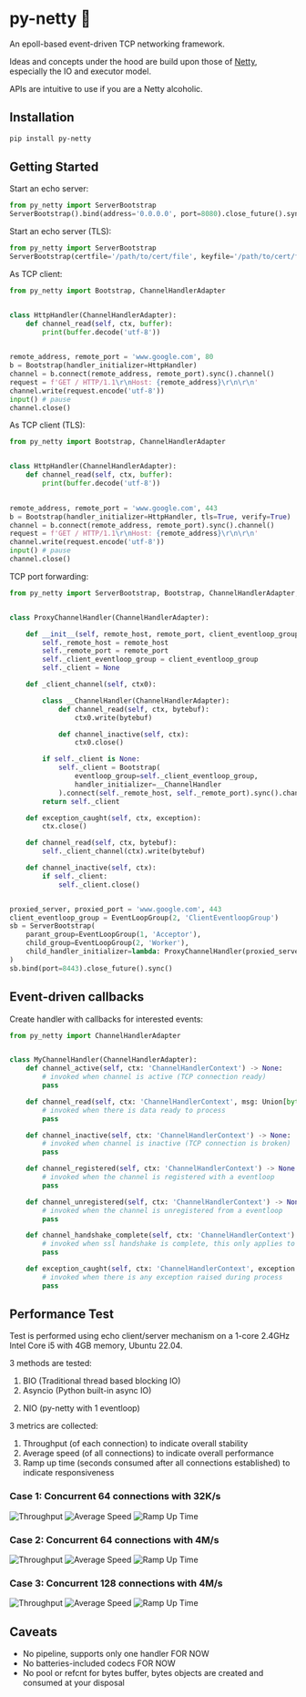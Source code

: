 # py-netty :rocket:

An epoll-based event-driven TCP networking framework.

Ideas and concepts under the hood are build upon those of [Netty](https://netty.io/), especially the IO and executor model.

APIs are intuitive to use if you are a Netty alcoholic.




## Installation

```bash
pip install py-netty
```

## Getting Started

Start an echo server:

```python
from py_netty import ServerBootstrap
ServerBootstrap().bind(address='0.0.0.0', port=8080).close_future().sync()
```

Start an echo server (TLS):

```python
from py_netty import ServerBootstrap
ServerBootstrap(certfile='/path/to/cert/file', keyfile='/path/to/cert/file').bind(address='0.0.0.0', port=9443).close_future().sync()
```

As TCP client:

```python
from py_netty import Bootstrap, ChannelHandlerAdapter


class HttpHandler(ChannelHandlerAdapter):
    def channel_read(self, ctx, buffer):
        print(buffer.decode('utf-8'))
        

remote_address, remote_port = 'www.google.com', 80
b = Bootstrap(handler_initializer=HttpHandler)
channel = b.connect(remote_address, remote_port).sync().channel()
request = f'GET / HTTP/1.1\r\nHost: {remote_address}\r\n\r\n'
channel.write(request.encode('utf-8'))
input() # pause
channel.close()
```


As TCP client (TLS):

```python
from py_netty import Bootstrap, ChannelHandlerAdapter


class HttpHandler(ChannelHandlerAdapter):
    def channel_read(self, ctx, buffer):
        print(buffer.decode('utf-8'))
        

remote_address, remote_port = 'www.google.com', 443
b = Bootstrap(handler_initializer=HttpHandler, tls=True, verify=True)
channel = b.connect(remote_address, remote_port).sync().channel()
request = f'GET / HTTP/1.1\r\nHost: {remote_address}\r\n\r\n'
channel.write(request.encode('utf-8'))
input() # pause
channel.close()
```

TCP port forwarding:

```python
from py_netty import ServerBootstrap, Bootstrap, ChannelHandlerAdapter, EventLoopGroup


class ProxyChannelHandler(ChannelHandlerAdapter):

    def __init__(self, remote_host, remote_port, client_eventloop_group):
        self._remote_host = remote_host
        self._remote_port = remote_port
        self._client_eventloop_group = client_eventloop_group
        self._client = None

    def _client_channel(self, ctx0):

        class __ChannelHandler(ChannelHandlerAdapter):
            def channel_read(self, ctx, bytebuf):
                ctx0.write(bytebuf)

            def channel_inactive(self, ctx):
                ctx0.close()

        if self._client is None:
            self._client = Bootstrap(
                eventloop_group=self._client_eventloop_group,
                handler_initializer=__ChannelHandler
            ).connect(self._remote_host, self._remote_port).sync().channel()
        return self._client

    def exception_caught(self, ctx, exception):
        ctx.close()

    def channel_read(self, ctx, bytebuf):
        self._client_channel(ctx).write(bytebuf)

    def channel_inactive(self, ctx):
        if self._client:
            self._client.close()


proxied_server, proxied_port = 'www.google.com', 443
client_eventloop_group = EventLoopGroup(2, 'ClientEventloopGroup')
sb = ServerBootstrap(
    parant_group=EventLoopGroup(1, 'Acceptor'),
    child_group=EventLoopGroup(2, 'Worker'),
    child_handler_initializer=lambda: ProxyChannelHandler(proxied_server, proxied_port, client_eventloop_group)
)
sb.bind(port=8443).close_future().sync()
```

## Event-driven callbacks

Create handler with callbacks for interested events:

``` python
from py_netty import ChannelHandlerAdapter


class MyChannelHandler(ChannelHandlerAdapter):
    def channel_active(self, ctx: 'ChannelHandlerContext') -> None:
        # invoked when channel is active (TCP connection ready)
        pass

    def channel_read(self, ctx: 'ChannelHandlerContext', msg: Union[bytes, socket.socket]) -> None:
        # invoked when there is data ready to process
        pass

    def channel_inactive(self, ctx: 'ChannelHandlerContext') -> None:
        # invoked when channel is inactive (TCP connection is broken)
        pass

    def channel_registered(self, ctx: 'ChannelHandlerContext') -> None:
        # invoked when the channel is registered with a eventloop
        pass

    def channel_unregistered(self, ctx: 'ChannelHandlerContext') -> None:
        # invoked when the channel is unregistered from a eventloop
        pass

    def channel_handshake_complete(self, ctx: 'ChannelHandlerContext') -> None:
        # invoked when ssl handshake is complete, this only applies to client side
        pass

    def exception_caught(self, ctx: 'ChannelHandlerContext', exception: Exception) -> None:
        # invoked when there is any exception raised during process
        pass
```


## Performance Test

Test is performed using echo client/server mechanism on a 1-core 2.4GHz Intel Core i5 with 4GB memory, Ubuntu 22.04.

3 methods are tested: 
1. BIO (Traditional thread based blocking IO)
2. Asyncio (Python built-in async IO)
2) NIO (py-netty with 1 eventloop)

3 metrics are collected:
1. Throughput (of each connection) to indicate overall stability
2. Average speed (of all connections) to indicate overall performance
3. Ramp up time (seconds consumed after all connections established) to indicate responsiveness

### Case 1: Concurrent 64 connections with 32K/s 
![Throughput](https://raw.githubusercontent.com/ruanhao/py-netty/master/img/64_concurrent_32K_throuput.png)
![Average Speed](https://raw.githubusercontent.com/ruanhao/py-netty/master/img/64_concurrent_32K_average.png)
![Ramp Up Time](https://raw.githubusercontent.com/ruanhao/py-netty/master/img/64_concurrent_32K_rampup.png)

### Case 2: Concurrent 64 connections with 4M/s 
![Throughput](https://raw.githubusercontent.com/ruanhao/py-netty/master/img/64_concurrent_4M_throuput.png)
![Average Speed](https://raw.githubusercontent.com/ruanhao/py-netty/master/img/64_concurrent_4M_average.png)
![Ramp Up Time](https://raw.githubusercontent.com/ruanhao/py-netty/master/img/64_concurrent_4M_rampup.png)

### Case 3: Concurrent 128 connections with 4M/s 
![Throughput](https://raw.githubusercontent.com/ruanhao/py-netty/master/img/128_concurrent_4M_throuput.png)
![Average Speed](https://raw.githubusercontent.com/ruanhao/py-netty/master/img/128_concurrent_4M_average.png)
![Ramp Up Time](https://raw.githubusercontent.com/ruanhao/py-netty/master/img/128_concurrent_4M_rampup.png)



## Caveats

- No pipeline, supports only one handler FOR NOW
- No batteries-included codecs FOR NOW
- No pool or refcnt for bytes buffer, bytes objects are created and consumed at your disposal


